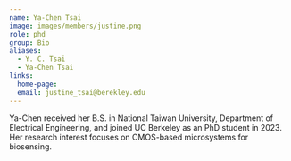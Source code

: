 ```yaml
---
name: Ya-Chen Tsai
image: images/members/justine.png
role: phd
group: Bio
aliases:
  - Y. C. Tsai
  - Ya-Chen Tsai
links:
  home-page: 
  email: justine_tsai@berekley.edu
---
```


Ya-Chen received her B.S. in National Taiwan University, Department of Electrical Engineering, and joined UC Berkeley as an PhD student in 2023. Her research interest focuses on CMOS-based microsystems for biosensing.
